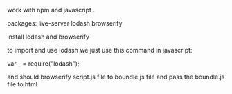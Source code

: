 work with npm and javascript .

packages:
live-server
lodash
browserify

install lodash and browserify

to import and use lodash we just use this command in javascript:

var _ = require("lodash");

and should browserify script.js file to boundle.js file and pass the boundle.js file to html
